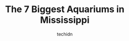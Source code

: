 ---
layout: ampstory
image: https://i0.wp.com/paketmu.com/wp-content/uploads/2023/06/institute-for-marine-mammal-studies-0-in-mississippi-1686370570.jpeg?resize=640,853
author: techidn
featured: false
description: Explore the diverse Aquarium scene in Mississippi, home to an incredible selection of 7 establishments catering to every taste. Whether youre in search of iconic favorites or undiscovered t
title: The 7 Biggest Aquariums in Mississippi
cover:
   title: The 7 Biggest Aquariums in Mississippi
   subtitle: RICKPATE
   background: https://paketmu.com/wp-content/uploads/2023/06/institute-for-marine-mammal-studies-0-in-mississippi-1686370570.jpeg

pages: 
 - layout: thirds
   top: <h1>#1 Mississippi Aquarium</h1>
   bottom: "<p>This was a great place to visit with family.  The aquarium was very clean and the staff was friendly and knowledgeable.  You could see all the animals in the exhibits eas</p>"
   background: https://paketmu.com/wp-content/uploads/2023/06/institute-for-marine-mammal-studies-1-in-mississippi-1686370571.jpeg
   backgroundblur: true
 - layout: thirds
   top: <h1>#2 Institute For Marine Mammal Studies</h1>
   bottom: "<p>Wow what an amazing little gem! Affordable for our family of 6 and we had experiences we will never forget! The dolphin show was incredible and we had so much fun feeding</p>"
   background: https://paketmu.com/wp-content/uploads/2023/06/institute-for-marine-mammal-studies-2-in-mississippi-1686370572.jpeg
   cta:
      link: https://paketmu.com/the-7-biggest-aquariums-in-mississippi/
      text: The 7 Biggest Aquariums in Mississippi
 - layout: thirds
   top: <h1>#3 Crystal Reef Aquariums</h1>
   bottom: "<p>I dont go here often but when I go here they always have what I want.  This place is perfect for oddball fish needs. The owner is super nice and helpful. Dont overlook </p>"
   background: https://paketmu.com/wp-content/uploads/2023/06/institute-for-marine-mammal-studies-3-in-mississippi-1686370573.jpeg
   cta:
      link: https://paketmu.com/the-7-biggest-aquariums-in-mississippi/
      text: The 7 Biggest Aquariums in Mississippi
 - layout: thirds
   top: <h1>#4 Jackson Fish and Coral</h1>
   bottom: "<p>297 US-51 Ste E, Ridgeland, MS 39157, United States</p>"
   background: https://images.unsplash.com/photo-1510906594845-bc082582c8cc?ixlib=rb-4.0.3&ixid=MnwxMjA3fDB8MHxwaG90by1wYWdlfHx8fGVufDB8fHx8&auto=format&fit=crop&w=640&h=853&q=80
   cta:
      link: https://paketmu.com/the-7-biggest-aquariums-in-mississippi/
      text: The 7 Biggest Aquariums in Mississippi
 - layout: thirds
   top: <h1>#5 Aquariums Maintained by Andy</h1>
   bottom: "<p>1926 1st Commercial Dr N, Southaven, MS 38671, United States</p>"
   background: https://images.unsplash.com/photo-1533735380053-eb8d0759b24a?ixlib=rb-4.0.3&ixid=MnwxMjA3fDB8MHxwaG90by1wYWdlfHx8fGVufDB8fHx8&auto=format&fit=crop&w=640&h=853&q=80
   cta:
      link: https://paketmu.com/the-7-biggest-aquariums-in-mississippi/
      text: The 7 Biggest Aquariums in Mississippi
 - layout: thirds
   top: <h1>#6 Aquarium by Fish Barn Desoto</h1>
   bottom: "<p>3046 Goodman Rd W, Horn Lake, MS 38637, United States</p>"
   background: https://images.unsplash.com/photo-1567095761054-7a02e69e5c43?ixlib=rb-4.0.3&ixid=MnwxMjA3fDB8MHxwaG90by1wYWdlfHx8fGVufDB8fHx8&auto=format&fit=crop&w=640&h=853&q=80
   cta:
      link: https://paketmu.com/the-7-biggest-aquariums-in-mississippi/
      text: The 7 Biggest Aquariums in Mississippi
 - layout: thirds
   top: <h1>#7 Aqua Parts</h1>
   bottom: "<p>2338 Sandalwood Pl, Gautier, MS 39553, United States</p>"
   background: https://images.unsplash.com/photo-1553949345-eb786bb3f7ba?ixlib=rb-4.0.3&ixid=MnwxMjA3fDB8MHxwaG90by1wYWdlfHx8fGVufDB8fHx8&auto=format&fit=crop&w=640&h=853&q=80
   cta:
      link: https://paketmu.com/the-7-biggest-aquariums-in-mississippi/
      text: The 7 Biggest Aquariums in Mississippi
 - layout: thirds
   middle: Continue reading...
   background: https://images.unsplash.com/photo-1608411404720-c8f0417bcdba?ixlib=rb-4.0.3&ixid=MnwxMjA3fDB8MHxwaG90by1wYWdlfHx8fGVufDB8fHx8&auto=format&fit=crop&w=640&h=853&q=80
   cta:
      link: https://paketmu.com/the-7-biggest-aquariums-in-mississippi/
      text: The 7 Biggest Aquariums in Mississippi
      
---